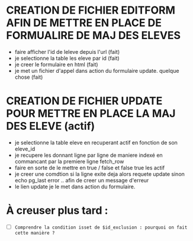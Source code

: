 
# CREATION DE FICHIER  EDITFORM AFIN DE METTRE EN PLACE DE FORMUALIRE DE MAJ DES ELEVES

-  faire afficher l'id de leleve depuis l'url (fait)
-  je selectionne  la table les eleve par id (fait)
-  je creer le formulaire en html (fait)
-  je met un fichier d'appel dans action du formulaire update. quelque chose (fait)

# CREATION DE FICHIER UPDATE POUR METTRE EN PLACE LA MAJ DES ELEVE (actif)
-  je selectionne la table eleve en recuperant actif en fonction de son eleve_id 
-  je recupere les donnant ligne par ligne de maniere indexé en commancant par la premiere ligne  fetch_row
-  faire en sorte de le mettre en true / false et false true les actif 
-  je creer une comdtion si la ligne exite deja alors requete update sinon echo pg_last error .. afin de creer un message d'erreur
-  le lien update je le met dans action du formulaire. 


#  À creuser plus tard :
- [ ] `Comprendre la condition isset de $id_exclusion : pourquoi on fait cette manière ?`

